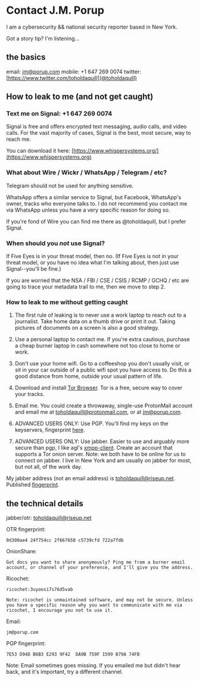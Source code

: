 # Contact J.M. Porup

I am a cybersecurity && national security reporter based in New York.

Got a story tip? I'm listening...

## the basics

email: jm@porup.com
mobile: +1 647 269 0074
twitter: [https://www.twitter.com/toholdaquill](@toholdaquill)

## How to leak to me (and not get caught)

### Text me on Signal: +1 647 269 0074

Signal is free and offers encrypted text messaging, audio calls, and video calls. For the vast majority of cases, Signal is the best, most secure, way to reach me.

You can download it here: [https://www.whispersystems.org/](https://www.whispersystems.org)

### What about Wire / Wickr / WhatsApp / Telegram / etc?

Telegram should not be used for anything sensitive.

WhatsApp offers a similar service to Signal, but Facebook, WhatsApp's owner, tracks who everyone talks to. I do not recommend you contact me via WhatsApp unless you have a very specific reason for doing so.

If you're fond of Wire you can find me there as @toholdaquill, but I prefer Signal.

### When should you *not* use Signal?

If Five Eyes is in your threat model, then no. (If Five Eyes is not in your threat model, or you have no idea what I'm talking about, then just use Signal--you'll be fine.)

If you are worried that the NSA / FBI / CSE / CSIS / RCMP / GCHQ / etc are going to trace your metadata trail to me, then we move to step 2.

### How to leak to me without getting caught

1. The first rule of leaking is to never use a work laptop to reach out to a journalist. Take home data on a thumb drive or print it out. Taking pictures of documents on a screen is also a good strategy.

3. Use a personal laptop to contact me. If you're extra cautious, purchase a cheap burner laptop in cash somewhere not too close to home or work. 

4. Don't use your home wifi. Go to a coffeeshop you don't usually visit, or sit in your car outside of a public wifi spot you have access to. Do this a good distance from home, outside your usual pattern of life.

5. Download and install [Tor Browser](https://www.torproject.org). Tor is a free, secure way to cover your tracks.

5. Email me. You could create a throwaway, single-use ProtonMail account and email me at toholdaquill@protonmail.com, or at jm@porup.com. 

6. ADVANCED USERS ONLY: Use PGP. You'll find my keys on the keyservers, fingerprint [here](https://github.com/toholdaquill/contact).

7. ADVANCED USERS ONLY: Use jabber. Easier to use and arguably more secure than pgp, I like agl's [xmpp-client](https://www.github.com/agl/xmpp-client). Create an account that supports a Tor onion server. Note: we both have to be online for us to connect on jabber. I live in New York and am usually on jabber for most, but not all, of the work day. 

My jabber address (not an email address) is toholdaquill@riseup.net. Published [fingerprint](https://github.com/toholdaquill/contact).


## the technical details


jabber/otr: toholdaquill@riseup.net

OTR fingerprint:

    0d300ae4 24f754cc 2f667658 c5739cfd 722a7fdb



OnionShare:

    Got docs you want to share anonymously? Ping me from a burner email account, or channel of your preference, and I'll give you the address.


Ricochet:

    ricochet:3uyoosi7s76d5vab

    Note: ricochet is unmaintained software, and may not be secure. Unless you have a specific reason why you want to communicate with me via ricochet, I encourage you not to use it.


Email:

    jm@porup.com

PGP fingerprint:

    7E53 D94D B6B3 E293 9F42  DA9B 759F 1599 B79A 74FB


Note: Email sometimes goes missing. If you emailed me but didn't hear back, and it's important, try a different channel.
